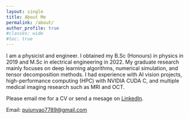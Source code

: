 ```yaml
---
layout: single
title: About Me
permalink: /about/
author_profile: true
#classes: wide
#toc: true
---
```

I am a physicist and engineer. I obtained my B.Sc (Honours) in physics in 2019 and M.Sc in electrical engineering in 2022. My graduate research mainly focuses on deep learning algorithms, numerical simulation, and tensor decomposition methods. I had experience with AI vision projects, high-performance computing (HPC) with NVIDIA CUDA C, and multiple medical imaging research such as MRI and OCT.  

Please email me for a CV or send a mesage on <a href="https://www.linkedin.com/in/junyao-pu-6a4b741ab/">LinkedIn<a/>.

Email: <pujunyao7789@gmail.com>  

